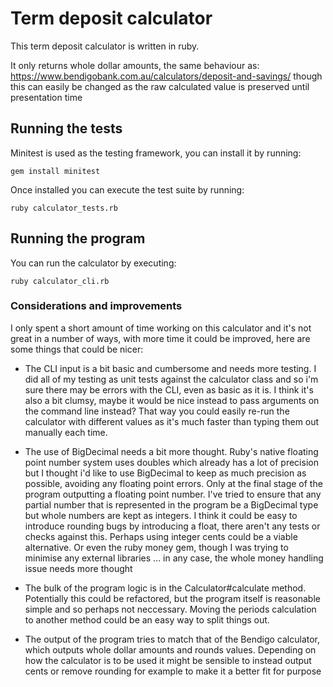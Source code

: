 # Term deposit calculator

This term deposit calculator is written in ruby.

It only returns whole dollar amounts, the same behaviour as: https://www.bendigobank.com.au/calculators/deposit-and-savings/ though this can easily be changed as the raw calculated value is preserved until presentation time

## Running the tests

Minitest is used as the testing framework, you can install it by running:

```
gem install minitest
```

Once installed you can execute the test suite by running:

```
ruby calculator_tests.rb
```

## Running the program

You can run the calculator by executing:

```
ruby calculator_cli.rb
```


### Considerations and improvements

I only spent a short amount of time working on this calculator and it's not great in a number of ways, with more time it could be improved, here are some things that could be nicer:

- The CLI input is a bit basic and cumbersome and needs more testing. I did all of my testing as unit tests against the calculator class and so i'm sure there may be errors with the CLI, even as basic as it is. I think it's also a bit clumsy, maybe it would be nice instead to pass arguments on the command line instead? That way you could easily re-run the calculator with different values as it's much faster than typing them out manually each time.

- The use of BigDecimal needs a bit more thought. Ruby's native floating point number system uses doubles which already has a lot of precision but I thought i'd like to use BigDecimal to keep as much precision as possible, avoiding any floating point errors. Only at the final stage of the program outputting a floating point number.
I've tried to ensure that any partial number that is represented in the program be a BigDecimal type but whole numbers are kept as integers. I think it could be easy to introduce rounding bugs by introducing a float, there aren't any tests or checks against this. Perhaps using integer cents could be a viable alternative. Or even the ruby money gem, though I was trying to minimise any external libraries ... in any case, the whole money handling issue needs more thought

- The bulk of the program logic is in the Calculator#calculate method. Potentially this could be refactored, but the program itself is reasonable simple and so perhaps not neccessary. Moving the periods calculation to another method could be an easy way to split things out.

- The output of the program tries to match that of the Bendigo calculator, which outputs whole dollar amounts and rounds values. Depending on how the calculator is to be used it might be sensible to instead output cents or remove rounding for example to make it a better fit for purpose